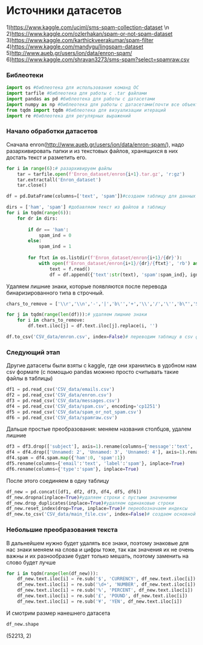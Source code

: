 # Источники датасетов
1)https://www.kaggle.com/uciml/sms-spam-collection-dataset \n
2)https://www.kaggle.com/ozlerhakan/spam-or-not-spam-dataset
3)https://www.kaggle.com/karthickveerakumar/spam-filter
4)https://www.kaggle.com/mandygu/lingspam-dataset
5)http://www.aueb.gr/users/ion/data/enron-spam/
6)https://www.kaggle.com/shravan3273/sms-spam?select=spamraw.csv
### Библеотеки
```python
import os #библеотека для использования команд ОС
import tarfile #библеотека для работы с .tar файлами
import pandas as pd #библеотека для работы с датасетами
import numpy as np #библеотека для работы с датасетами(почти все объекты из таблиц pandas являются объектами numpy)
from tqdm import tqdm #библеотека для визуализации итераций
import re #библеотека для регулярных выражений
```
### Начало обработки датасетов
Сначала enron(http://www.aueb.gr/users/ion/data/enron-spam/), надо разархивировать папки и из текстовых файлов, хранящихся в них достать текст и разметить его.
```python
for i in range(6):# разархивируем файлы
    tar = tarfile.open(f'Enron_dataset/enron{i+1}.tar.gz', 'r:gz')
    tar.extractall('Enron_dataset')
    tar.close()
```
```python
df = pd.DataFrame(columns=['text', 'spam'])#создаем таблицу для данных

dirs = ['ham', 'spam'] #добавляем текст из файлов в таблицу
for i in tqdm(range(6)):
    for dr in dirs:
        
        if dr == 'ham':
            spam_ind = 0
        else:
            spam_ind = 1
            
        for ftxt in os.listdir(f'Enron_dataset/enron{i+1}/{dr}'):
            with open(f'Enron_dataset/enron{i+1}/{dr}/{ftxt}', 'rb') as f:
                text = f.read()
                df = df.append({'text':str(text), 'spam':spam_ind}, ignore_index = True)
```
Удаляем лишние знаки, которые появляются после перевода бинаризированного типа в строчный.
```python
chars_to_remove = ['\\r','\\n','-','|','b\'','+','\\','/','\'','b\"','Subject:']

for j in tqdm(range(len(df))):# удаляем лишние знаки
    for i in chars_to_remove:
        df.text.iloc[j] = df.text.iloc[j].replace(i, '')
```
```python
df.to_csv('CSV_data/enron.csv', index=False)# переводим таблицу в csv файл
```
### Следующий этап
Другие датасеты были взяты с kaggle, где они хранились в удобном нам csv формате (с помощью pandas можнно просто считывать такие файлы в таблицы)
```python
df1 = pd.read_csv('CSV_data/emails.csv')
df2 = pd.read_csv('CSV_data/enron.csv')
df3 = pd.read_csv('CSV_data/messages.csv')
df4 = pd.read_csv('CSV_data/spam.csv', encoding='cp1251')
df5 = pd.read_csv('CSV_data/spam_or_not_spam.csv')
df6 = pd.read_csv('CSV_data/spamraw.csv')
```
Дальше простые преобразования: меняем названия столбцов, удалем лишние
```python
df3 = df3.drop(['subject'], axis=1).rename(columns={'message':'text', 'label':'spam'})
df4 = df4.drop(['Unnamed: 2', 'Unnamed: 3', 'Unnamed: 4'], axis=1).rename(columns={'v1':'spam', 'v2':'text'})
df4.spam = df4.spam.map({'ham':0, 'spam':1})
df5.rename(columns={'email':'text', 'label':'spam'}, inplace=True)
df6.rename(columns={'type':'spam'}, inplace=True)
```
После этого соединяем в одну таблицу
```python
df_new = pd.concat([df1, df2, df3, df4, df5, df6])
df_new.dropna(inplace=True)#удаляем строки с пустыми значениями
df_new.drop_duplicates(inplace=True)#удаляем одинаковые строки
df_new.reset_index(drop=True, inplace=True)# переобозначаем индексы
df_new.to_csv('CSV_data/main_file.csv', index=False)# создаем основной файл из всех наших таблиц
```
### Небольшие преобразования текста
В дальнейшем нужно будет удалять все знаки, поэтому знаковые для нас знаки меняем на слова и цифры тоже, так как значения их не очень важны и их разнообразие будет только мешать, поэтому заменить на слово будет лучше
```python
for i in tqdm(range(len(df_new))):
    df_new.text.iloc[i] = re.sub('$', 'CURRENCY', df_new.text.iloc[i])
    df_new.text.iloc[i] = re.sub('\d+', 'NUMBER', df_new.text.iloc[i])
    df_new.text.iloc[i] = re.sub('%', 'PERCENT', df_new.text.iloc[i])
    df_new.text.iloc[i] = re.sub('£', 'POUND', df_new.text.iloc[i])
    df_new.text.iloc[i] = re.sub('¥', 'YEN', df_new.text.iloc[i])
```
И смотрим размер нанешнего датасета
```python
df_new.shape
```
(52213, 2)
